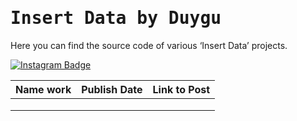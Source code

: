 <h1><samp>Insert Data by Duygu</samp></h1>

Here you can find the source code of various ‘Insert Data’ projects.

[![Instagram Badge](https://img.shields.io/badge/-Insert%20Data%20on%20Instagram-F5EDEA?logo=instagram&logoColor=black&style=flat)](https://instagram.com/insert.data)


| Name work 	| Publish Date 	| Link to Post	|
|-----------------	|--------------------	|---------	|
|                 	|                    	|         	|
|                 	|                    	|         	|
|                 	|                    	|         	|
